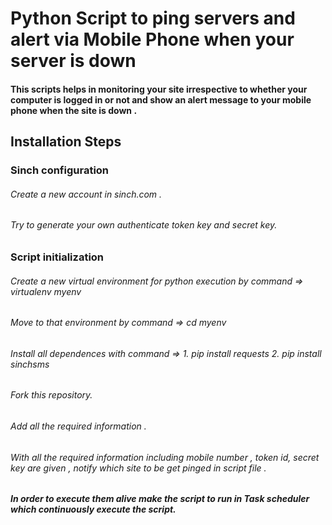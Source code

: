 # Python Script to ping servers and alert via Mobile Phone when your server is down 

#### This scripts helps in monitoring your site irrespective to whether your computer is logged in or not and show an alert message to your mobile phone when the site is down .

## Installation Steps 
### Sinch configuration 
###### Create a new account in sinch.com .
###### Try to generate your own authenticate token key and secret key.
### Script initialization
###### Create a new virtual environment for python execution by command => virtualenv myenv
###### Move to that environment by command => cd myenv
###### Install all dependences with command => 1. pip install requests 2. pip install sinchsms
###### Fork this repository.
###### Add all the required information . 
###### With all the required information including mobile number , token id, secret key are given , notify which site to be get pinged in script file .  
##### In order to execute them alive make the script to run in Task scheduler which continuously execute the script. 
